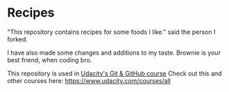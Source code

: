 # Recipes

"This repository contains recipes for some foods I like." said the person I forked.

I have also made some changes and additions to my taste. Brownie is your best friend, when coding bro.

This repository is used in [Udacity's Git & GitHub course](https://www.udacity.com/course/how-to-use-git-and-github--ud775)
Check out this and other courses here: https://www.udacity.com/courses/all

